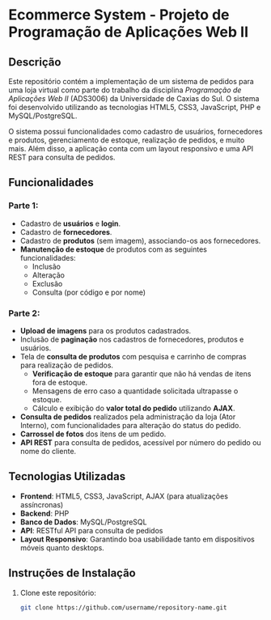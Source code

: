 # **Ecommerce System - Projeto de Programação de Aplicações Web II**

## **Descrição**
Este repositório contém a implementação de um sistema de pedidos para uma loja virtual como parte do trabalho da disciplina *Programação de Aplicações Web II* (ADS3006) da Universidade de Caxias do Sul. O sistema foi desenvolvido utilizando as tecnologias HTML5, CSS3, JavaScript, PHP e MySQL/PostgreSQL.

O sistema possui funcionalidades como cadastro de usuários, fornecedores e produtos, gerenciamento de estoque, realização de pedidos, e muito mais. Além disso, a aplicação conta com um layout responsivo e uma API REST para consulta de pedidos.

## **Funcionalidades**
### Parte 1:
- Cadastro de **usuários** e **login**.
- Cadastro de **fornecedores**.
- Cadastro de **produtos** (sem imagem), associando-os aos fornecedores.
- **Manutenção de estoque** de produtos com as seguintes funcionalidades:
  - Inclusão
  - Alteração
  - Exclusão
  - Consulta (por código e por nome)

### Parte 2:
- **Upload de imagens** para os produtos cadastrados.
- Inclusão de **paginação** nos cadastros de fornecedores, produtos e usuários.
- Tela de **consulta de produtos** com pesquisa e carrinho de compras para realização de pedidos.
  - **Verificação de estoque** para garantir que não há vendas de itens fora de estoque.
  - Mensagens de erro caso a quantidade solicitada ultrapasse o estoque.
  - Cálculo e exibição do **valor total do pedido** utilizando **AJAX**.
- **Consulta de pedidos** realizados pela administração da loja (Ator Interno), com funcionalidades para alteração do status do pedido.
- **Carrossel de fotos** dos itens de um pedido.
- **API REST** para consulta de pedidos, acessível por número do pedido ou nome do cliente.

## **Tecnologias Utilizadas**
- **Frontend**: HTML5, CSS3, JavaScript, AJAX (para atualizações assíncronas)
- **Backend**: PHP
- **Banco de Dados**: MySQL/PostgreSQL
- **API**: RESTful API para consulta de pedidos
- **Layout Responsivo**: Garantindo boa usabilidade tanto em dispositivos móveis quanto desktops.

## **Instruções de Instalação**
1. Clone este repositório:
   ```bash
   git clone https://github.com/username/repository-name.git
